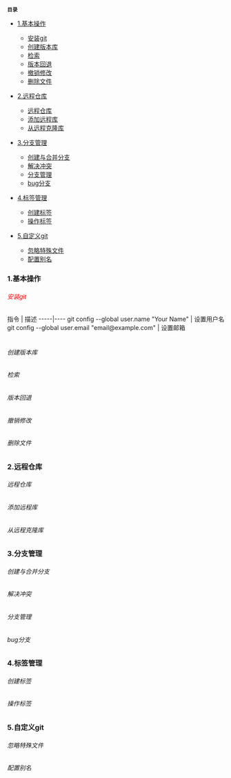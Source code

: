 **`目录`**

- [1.基本操作](#基本操作)
	+ [安装git](#安装git)
	+ [创建版本库](#创建版本库)
	+ [检索](#检索)
	+ [版本回退](#版本回退)
	+ [撤销修改](#撤销修改)
	+ [删除文件](#删除文件)

- [2.远程仓库](#远程仓库)
	+ [远程仓库](#远程仓库)
	+ [添加远程库](#添加远程库)
	+ [从远程克隆库](#从远程克隆库)

- [3.分支管理](#分支管理)
	+ [创建与合并分支](#创建与合并分支)
	+ [解决冲突](#解决冲突)
	+ [分支管理](#分支管理)
	+ [bug分支](#bug分支)

- [4.标签管理](#标签管理)
	+ [创建标签](#创建标签)
	+ [操作标签](#操作标签)

- [5.自定义git](#自定义git)
	+ [忽略特殊文件](#忽略特殊文件)
	+ [配置别名](#配置别名)

<h3 id="基本操作">1.基本操作</h3>

<h6 id="安装git" style="color:red">安装git</h6>
指令 | 描述
-----|----
git config --global user.name "Your Name" | 设置用户名
git config --global user.email "email@example.com" | 设置邮箱 

<br>
<br>
<h6 id="创建版本库">创建版本库</h6>

<h6 id="检索">检索</h6>

<h6 id="版本回退">版本回退</h6>

<h6 id="撤销修改">撤销修改</h6>

<h6 id="删除文件">删除文件</h6>


<h3 id="远程仓库">2.远程仓库</h3>

<h6 id="远程仓库">远程仓库</h6>

<h6 id="添加远程库">添加远程库</h6>

<h6 id="从远程克隆库">从远程克隆库</h6>


<h3 id="分支管理">3.分支管理</h3>

<h6 id="创建与合并分支">创建与合并分支</h6>

<h6 id="解决冲突">解决冲突</h6>

<h6 id="分支管理">分支管理</h6>

<h6 id="bug分支">bug分支</h6>


<h3 id="标签管理">4.标签管理</h3>

<h6 id="创建标签">创建标签</h6>

<h6 id="操作标签">操作标签</h6>


<h3 id="自定义git">5.自定义git</h3>

<h6 id="忽略特殊文件">忽略特殊文件</h6>

<h6 id="配置别名">配置别名</h6>
